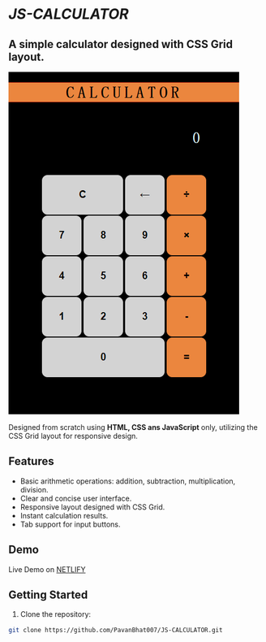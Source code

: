 # *JS-CALCULATOR*
## A simple calculator designed with CSS Grid layout.

![Calculator Screenshot](./screenshot.png)

Designed from scratch using **HTML, CSS ans JavaScript** only, utilizing the CSS Grid layout for responsive design.

## Features

- Basic arithmetic operations: addition, subtraction, multiplication, division.
- Clear and concise user interface.
- Responsive layout designed with CSS Grid.
- Instant calculation results.
- Tab support for input buttons.

## Demo

Live Demo on [NETLIFY](https://silver-sawine-b198a8.netlify.app/)

## Getting Started

1. Clone the repository:

```bash
git clone https://github.com/PavanBhat007/JS-CALCULATOR.git
```
